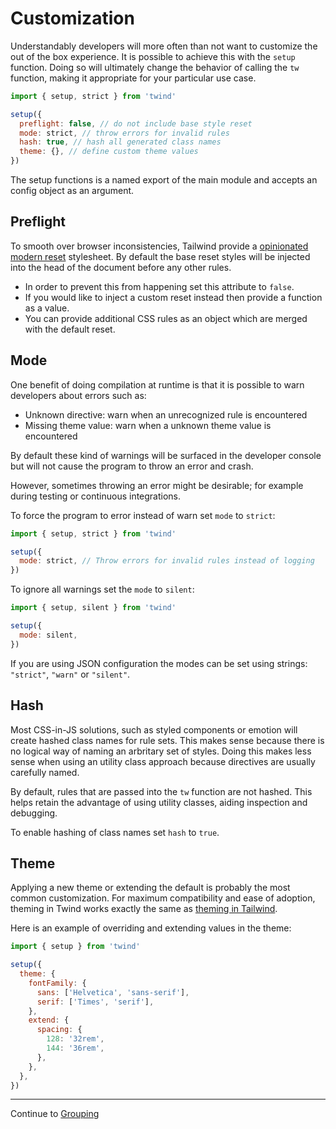 # Customization

Understandably developers will more often than not want to customize the out of the box experience. It is possible to achieve this with the `setup` function. Doing so will ultimately change the behavior of calling the `tw` function, making it appropriate for your particular use case.

```js
import { setup, strict } from 'twind'

setup({
  preflight: false, // do not include base style reset
  mode: strict, // throw errors for invalid rules
  hash: true, // hash all generated class names
  theme: {}, // define custom theme values
})
```

The setup functions is a named export of the main module and accepts an config object as an argument.

## Preflight

To smooth over browser inconsistencies, Tailwind provide a [opinionated modern reset](https://tailwindcss.com/docs/preflight) stylesheet. By default the base reset styles will be injected into the head of the document before any other rules.

- In order to prevent this from happening set this attribute to `false`.
- If you would like to inject a custom reset instead then provide a function as a value.
- You can provide additional CSS rules as an object which are merged with the default reset.

## Mode

One benefit of doing compilation at runtime is that it is possible to warn developers about errors such as:

- Unknown directive: warn when an unrecognized rule is encountered
- Missing theme value: warn when a unknown theme value is encountered

By default these kind of warnings will be surfaced in the developer console but will not cause the program to throw an error and crash.

However, sometimes throwing an error might be desirable; for example during testing or continuous integrations.

To force the program to error instead of warn set `mode` to `strict`:

```js
import { setup, strict } from 'twind'

setup({
  mode: strict, // Throw errors for invalid rules instead of logging
})
```

To ignore all warnings set the `mode` to `silent`:

```js
import { setup, silent } from 'twind'

setup({
  mode: silent,
})
```

If you are using JSON configuration the modes can be set using strings: `"strict"`, `"warn"` or `"silent"`.

## Hash

Most CSS-in-JS solutions, such as styled components or emotion will create hashed class names for rule sets. This makes sense because there is no logical way of naming an arbritary set of styles. Doing this makes less sense when using an utility class approach because directives are usually carefully named.

By default, rules that are passed into the `tw` function are not hashed. This helps retain the advantage of using utility classes, aiding inspection and debugging.

To enable hashing of class names set `hash` to `true`.

## Theme

Applying a new theme or extending the default is probably the most common customization. For maximum compatibility and ease of adoption, theming in Twind works exactly the same as [theming in Tailwind](https://tailwindcss.com/docs/theme).

Here is an example of overriding and extending values in the theme:

```js
import { setup } from 'twind'

setup({
  theme: {
    fontFamily: {
      sans: ['Helvetica', 'sans-serif'],
      serif: ['Times', 'serif'],
    },
    extend: {
      spacing: {
        128: '32rem',
        144: '36rem',
      },
    },
  },
})
```

<hr/>

Continue to [Grouping](./grouping.md)
